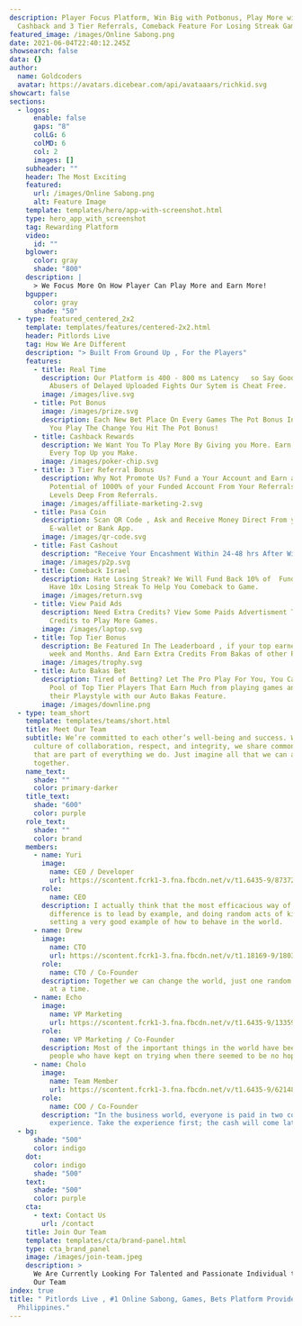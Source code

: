 ```yaml
---
description: Player Focus Platform, Win Big with Potbonus, Play More with
  Cashback and 3 Tier Referrals, Comeback Feature For Losing Streak Games.
featured_image: /images/Online Sabong.png
date: 2021-06-04T22:40:12.245Z
showsearch: false
data: {}
author:
  name: Goldcoders
  avatar: https://avatars.dicebear.com/api/avataaars/richkid.svg
showcart: false
sections:
  - logos:
      enable: false
      gaps: "8"
      colLG: 6
      colMD: 6
      col: 2
      images: []
    subheader: ""
    header: The Most Exciting
    featured:
      url: /images/Online Sabong.png
      alt: Feature Image
    template: templates/hero/app-with-screenshot.html
    type: hero_app_with_screenshot
    tag: Rewarding Platform
    video:
      id: ""
    bglower:
      color: gray
      shade: "800"
    description: |
      > We Focus More On How Player Can Play More and Earn More!
    bgupper:
      color: gray
      shade: "50"
  - type: featured_centered_2x2
    template: templates/features/centered-2x2.html
    header: Pitlords Live
    tag: How We Are Different
    description: "> Built From Ground Up , For the Players"
    features:
      - title: Real Time
        description: Our Platform is 400 - 800 ms Latency   so Say Goodbye to System
          Abusers of Delayed Uploaded Fights Our Sytem is Cheat Free.
        image: /images/live.svg
      - title: Pot Bonus
        image: /images/prize.svg
        description: Each New Bet Place On Every Games The Pot Bonus Increases. The More
          You Play The Change You Hit The Pot Bonus!
      - title: Cashback Rewards
        description: We Want You To Play More By Giving you More. Earn Additional Coins
          Every Top Up you Make.
        image: /images/poker-chip.svg
      - title: 3 Tier Referral Bonus
        description: Why Not Promote Us? Fund a Your Account and Earn as Much as
          Potential of 1000% of your Funded Account From Your Referrals. Earn 3
          Levels Deep From Referrals.
        image: /images/affiliate-marketing-2.svg
      - title: Pasa Coin
        description: Scan QR Code , Ask and Receive Money Direct From your Registered
          E-wallet or Bank App.
        image: /images/qr-code.svg
      - title: Fast Cashout
        description: "Receive Your Encashment Within 24-48 hrs After Withdrawal. No Hassle "
        image: /images/p2p.svg
      - title: Comeback Israel
        description: Hate Losing Streak? We Will Fund Back 10% of  Funds Back If You
          Have 10x Losing Streak To Help You Comeback to Game.
        image: /images/return.svg
      - title: View Paid Ads
        description: Need Extra Credits? View Some Paids Advertisment To Earn More
          Credits to Play More Games.
        image: /images/laptop.svg
      - title: Top Tier Bonus
        description: Be Featured In The Leaderboard , if your top earner for the Day,
          week and Months. And Earn Extra Credits From Bakas of other Player.
        image: /images/trophy.svg
      - title: Auto Bakas Bet
        description: Tired of Betting? Let The Pro Play For You, You Can Choose From a
          Pool of Top Tier Players That Earn Much from playing games and Copy
          their Playstyle with our Auto Bakas Feature.
        image: /images/downline.png
  - type: team_short
    template: templates/teams/short.html
    title: Meet Our Team
    subtitle: We’re committed to each other’s well-being and success. Within a
      culture of collaboration, respect, and integrity, we share common values
      that are part of everything we do. Just imagine all that we can achieve
      together.
    name_text:
      shade: ""
      color: primary-darker
    title_text:
      shade: "600"
      color: purple
    role_text:
      shade: ""
      color: brand
    members:
      - name: Yuri
        image:
          name: CEO / Developer
          url: https://scontent.fcrk1-3.fna.fbcdn.net/v/t1.6435-9/87372254_2769415686512834_4711647890433376256_n.jpg?_nc_cat=101&ccb=1-3&_nc_sid=09cbfe&_nc_eui2=AeGmVZLE5G4eusVPZDx_1iQU1UAjSnuhrUrVQCNKe6GtSrU5ZzsVCzvVC-WjAYEWaYr6EAf9yPyAuFmdFEWVxmYd&_nc_ohc=MPZqNX78lPIAX8B_rbW&_nc_ht=scontent.fcrk1-3.fna&oh=fb62c18dfc3809a90e1f82f6a1b2cc52&oe=60E099CE
        role:
          name: CEO
        description: I actually think that the most efficacious way of making a
          difference is to lead by example, and doing random acts of kindness is
          setting a very good example of how to behave in the world.
      - name: Drew
        image:
          name: CTO
          url: https://scontent.fcrk1-3.fna.fbcdn.net/v/t1.18169-9/18034091_1329870170432765_4794002620839940695_n.jpg?_nc_cat=104&ccb=1-3&_nc_sid=09cbfe&_nc_eui2=AeEzuQ4pEaCed9lSLbu_3f2IWprOv1f9_89ams6_V_3_z-EuUviIcbTUtKY8t5MyOPzWInHUfnn7BmwGkf-W87hD&_nc_ohc=08QWLbpsY2oAX-lbN61&_nc_ht=scontent.fcrk1-3.fna&oh=dbe82c04cbd93ad8f4ec4a8060ef790f&oe=60DEA0BE
        role:
          name: CTO / Co-Founder
        description: Together we can change the world, just one random act of kindness
          at a time.
      - name: Echo
        image:
          name: VP Marketing
          url: https://scontent.fcrk1-3.fna.fbcdn.net/v/t1.6435-9/133596030_1257607221275478_8475164670338986809_n.jpg?_nc_cat=102&ccb=1-3&_nc_sid=174925&_nc_eui2=AeE7R-gHC9yJvQ5MXuevcjHMfmYkMj-v6od-ZiQyP6_qh9Rfpa4IBuR05uMdHU2DAxi2t7XQ17xhhiYHokMgXVQq&_nc_ohc=JhN5a1mTt24AX_duRgV&_nc_ht=scontent.fcrk1-3.fna&oh=b529d64349b1bca475a650a8ed209c45&oe=60DFC75B
        role:
          name: VP Marketing / Co-Founder
        description: Most of the important things in the world have been accomplished by
          people who have kept on trying when there seemed to be no hope at all.
      - name: Cholo
        image:
          name: Team Member
          url: https://scontent.fcrk1-3.fna.fbcdn.net/v/t1.6435-9/62148395_142203856949592_7902640082614484992_n.jpg?_nc_cat=101&ccb=1-3&_nc_sid=09cbfe&_nc_eui2=AeHch-U1CFcG9jjS0QNx5Vy8OHac3iTqxkM4dpzeJOrGQ6T0XCWYwtUaqo6c9TEhh5Bh40dST3jW34zfRhzPYSb-&_nc_ohc=H9RWPsGOP1gAX-BaO3N&_nc_ht=scontent.fcrk1-3.fna&oh=da2c266c85fc72f236036b0f15ed6bac&oe=60DFAC57
        role:
          name: COO / Co-Founder
        description: "In the business world, everyone is paid in two coins: cash and
          experience. Take the experience first; the cash will come later."
  - bg:
      shade: "500"
      color: indigo
    dot:
      color: indigo
      shade: "500"
    text:
      shade: "500"
      color: purple
    cta:
      - text: Contact Us
        url: /contact
    title: Join Our Team
    template: templates/cta/brand-panel.html
    type: cta_brand_panel
    image: /images/join-team.jpeg
    description: >
      We Are Currently Looking For Talented and Passionate Individual to Join
      Our Team
index: true
title: " Pitlords Live , #1 Online Sabong, Games, Bets Platform Provider in The
  Philippines."
---
```

